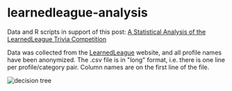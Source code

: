 # learnedleague-analysis

Data and R scripts in support of this post: [A Statistical Analysis of the LearnedLeague Trivia Competition](http://toddwschneider.com/posts/statistical-analysis-of-learnedleague-trivia-competition/)

Data was collected from the [LearnedLeague](http://learnedleague.com/) website, and all profile names have been anonymized. The .csv file is in "long" format, i.e. there is one line per profile/category pair. Column names are on the first line of the file.

![decision tree](http://i.imgur.com/BqLwwxY.png)
